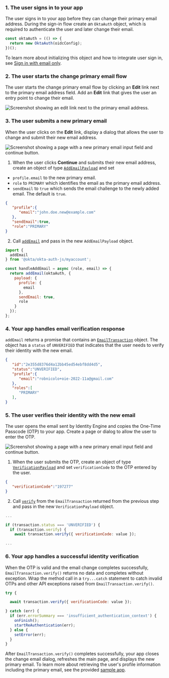 ### 1. The user signs in to your app

The user signs in to your app before they can change their primary email address. During the sign-in flow create an `OktaAuth` object, which is required to authenticate the user and later change their email.

```javascript
const oktaAuth = (() => {
  return new OktaAuth(oidcConfig);
})();
```

 To learn more about initializing this object and how to integrate user sign in, see [Sign in with email only](/docs/guides/pwd-optional-sign-in-email/nodeexpress/main/).

<!-- Temporarily set to nodejs. The above react sign in guide will be completed in https://oktainc.atlassian.net/browse/OKTA-502075 -->

### 2. The user starts the change primary email flow

The user starts the change primary email flow by clicking an **Edit** link next to the primary email address field. Add an **Edit** link that gives the user an entry point to change their email.

<div class="half border">

![Screenshot showing an edit link next to the primary email address.](/img/pwd-optional/pwd-optional-change-email-my-account-js-react-edit-email.png)

</div>

### 3. The user submits a new primary email

When the user clicks on the **Edit** link, display a dialog that allows the user to change and submit their new email address.

<div class="half border">

![Screenshot showing a page with a new primary email input field and continue button.](/img/pwd-optional/pwd-optional-change-email-my-account-js-react-submit-email.png)

</div>

1. When the user clicks **Continue** and submits their new email address, create an object of type [`AddEmailPayload`](https://github.com/okta/okta-auth-js/blob/master/docs/myaccount/modules.md#addemailpayload) and set

* `profile.email` to the new primary email.
* `role` to `PRIMARY` which identifies the email as the primary email address.
* `sendEmail` to `true` which sends the email challenge to the newly added email. The default is `true`.

```json
{
   "profile":{
      "email":"john.doe.new@example.com"
   },
   "sendEmail":true,
   "role":"PRIMARY"
}
```

2. Call [`addEmail`](https://github.com/okta/okta-auth-js/blob/master/docs/myaccount/modules.md#addemail) and pass in the new `AddEmailPayload` object.

```javascript
import {
  addEmail
} from '@okta/okta-auth-js/myaccount';

const handleAddEmail = async (role, email) => {
  return addEmail(oktaAuth, {
    payload: {
      profile: {
        email
      },
      sendEmail: true,
      role
    }
  });
};
```

### 4. Your app handles email verification response

`addEmail` returns a promise that contains an [`EmailTransaction`](https://github.com/okta/okta-auth-js/blob/master/docs/myaccount/classes/EmailTransaction.md) object. The object has a `status` of `UNVERIFIED` that indicates that the user needs to verify their identity with the new email.

```json
{
   "id":"2e355d8376d4a12bb45ed54ebf8dd4d5",
   "status":"UNVERIFIED",
   "profile":{
      "email":"robnicolo+oie-2022-11a@gmail.com"
   },
   "roles":[
      "PRIMARY"
   ],
}
```

### 5. The user verifies their identity with the new email

The user opens the email sent by Identity Engine and copies the One-Time Passcode (OTP) to your app. Create a page or dialog to allow the user to enter the OTP.

<div class="half border">

![Screenshot showing a page with a new primary email input field and continue button.](/img/pwd-optional/pwd-optional-change-email-my-account-js-react-verify-email.png)

</div>

1. When the user submits the OTP, create an object of type [`VerificationPayload`](https://github.com/okta/okta-auth-js/blob/master/docs/myaccount/modules.md#VerificationPayload) and set `verificationCode` to the OTP entered by the user.

```json
{
   "verificationCode":"197277"
}
```

2. Call [`verify`](https://github.com/okta/okta-auth-js/blob/master/docs/myaccount/classes/EmailTransaction.md#verify) from the `EmailTransaction` returned from the previous step and pass in the new `VerificationPayload` object.

```javascript
...

if (transaction.status === 'UNVERIFIED') {
  if (transaction.verify) {
    await transaction.verify({ verificationCode: value });

...
```

### 6. Your app handles a successful identity verification

When the OTP is valid and the email change completes successfully, `EmailTransaction.verify()` returns no data and completes without exception. Wrap the method call in a `try...catch` statement to catch invalid OTPs and other API exceptions raised from `EmailTransaction.verify()`.

```javascript
try {

  await transaction.verify({ verificationCode: value });

} catch (err) {
  if (err.errorSummary === 'insufficient_authentication_context') {
    onFinish();
    startReAuthentication(err);
  } else {
    setError(err);
  }
}
```

After `EmailTransaction.verify()` completes successfully, your app closes the change email dialog, refreshes the main page, and displays the new primary email. To learn more about retrieving the user's profile information including the primary email, see the provided [sample app](https://github.com/okta/okta-auth-js/tree/master/samples/generated/react-embedded-auth-with-sdk).
